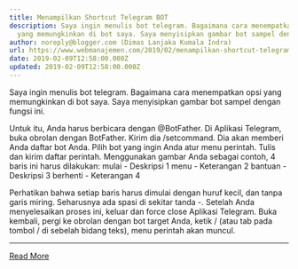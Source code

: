 ```yaml
---
title: Menampilkan Shortcut Telegram BOT
description: Saya ingin menulis bot telegram. Bagaimana cara menempatkan opsi
  yang memungkinkan di bot saya. Saya menyisipkan gambar bot sampel dengan
author: noreply@blogger.com (Dimas Lanjaka Kumala Indra)
url: https://www.webmanajemen.com/2019/02/menampilkan-shortcut-telegram-bot.html
date: 2019-02-09T12:58:00.000Z
updated: 2019-02-09T12:58:00.000Z
---
```


Saya ingin menulis bot telegram. Bagaimana cara menempatkan opsi yang memungkinkan di bot saya. Saya menyisipkan gambar bot sampel dengan fungsi ini.

Untuk itu, Anda harus berbicara dengan @BotFather. 
Di Aplikasi Telegram, buka obrolan dengan BotFather.
 Kirim dia /setcommand. Dia akan memberi Anda daftar bot Anda.
 Pilih bot yang ingin Anda atur menu perintah.
 Tulis dan kirim daftar perintah. Menggunakan gambar Anda sebagai contoh, 4 baris ini harus dilakukan: 
mulai - Deskripsi 1
menu - Keterangan 2
bantuan - Deskripsi 3
berhenti - Keterangan 4

 Perhatikan bahwa setiap baris harus dimulai dengan huruf kecil, dan tanpa garis miring. Seharusnya ada spasi di sekitar tanda -.
 Setelah Anda menyelesaikan proses ini, keluar dan force close Aplikasi Telegram. Buka kembali, pergi ke obrolan dengan bot target Anda, ketik / (atau tab pada tombol / di sebelah bidang teks), menu perintah akan muncul.<hr/> <a href="https://www.webmanajemen.com/2019/02/menampilkan-shortcut-telegram-bot.html" rel="follow" class="button" id="read-more">Read More</a>